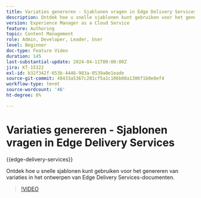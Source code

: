 ```yaml
---
title: Variaties genereren - Sjablonen vragen in Edge Delivery Services
description: Ontdek hoe u snelle sjablonen kunt gebruiken voor het genereren van variaties in het ontwerpen van Edge Delivery Services-documenten.
version: Experience Manager as a Cloud Service
feature: Authoring
topic: Content Management
role: Admin, Developer, Leader, User
level: Beginner
doc-type: Feature Video
duration: 145
last-substantial-update: 2024-04-11T00:00:00Z
jira: KT-15322
exl-id: b32f342f-653b-4446-983a-0539a8e1eade
source-git-commit: 48433a5367c281cf5a1c106b08a1306f1b0e8ef4
workflow-type: tm+mt
source-wordcount: '46'
ht-degree: 0%

---
```


# Variaties genereren - Sjablonen vragen in Edge Delivery Services

{{edge-delivery-services}}

Ontdek hoe u snelle sjablonen kunt gebruiken voor het genereren van variaties in het ontwerpen van Edge Delivery Services-documenten.

>[!VIDEO](https://video.tv.adobe.com/v/3428307/?learn=on)

